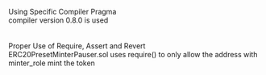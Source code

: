 Using Specific Compiler Pragma <br/>
  compiler version 0.8.0 is used<br/>
  <br/>
  <br/>
Proper Use of Require, Assert and Revert<br/>
  ERC20PresetMinterPauser.sol uses require() to only allow the address with minter_role mint the token
  
  
